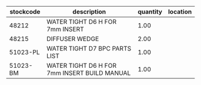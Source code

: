 |stockcode|description|quantity|location|
|---------|-----------|--------|--------|
|48212|WATER TIGHT D6 H FOR 7mm INSERT|1.00||
|48215|DIFFUSER WEDGE|2.00||
|51023-PL|WATER TIGHT D7 BPC PARTS LIST|1.00||
|51023-BM|WATER TIGHT D6 H FOR 7mm INSERT BUILD MANUAL|1.00||
